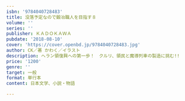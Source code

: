 ```yaml
---
isbn: '9784040728483'
title: 没落予定なので鍛冶職人を目指す８
volume: ''
series: ''
publisher: ＫＡＤＯＫＡＷＡ
pubdate: '2018-08-10'
cover: 'https://cover.openbd.jp/9784040728483.jpg'
author: CK／著 かわく／イラスト
description: ヘラン領復興への第一歩！　クルリ、領民と魔導列車の製造に挑む!!
price: '1200'
genre: ''
target: 一般
format: 単行本
content: 日本文学、小説・物語

---
```

